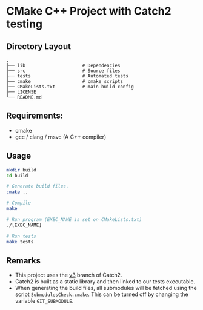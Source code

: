 # CMake C++ Project with Catch2 testing

## Directory Layout
    .
    ├── lib                     # Dependencies
    ├── src                     # Source files
    ├── tests                   # Automated tests
    ├── cmake                   # cmake scripts
    ├── CMakeLists.txt          # main build config
    ├── LICENSE
    └── README.md


## Requirements:
- cmake
- gcc / clang / msvc (A C++ compiler)


## Usage
```bash
mkdir build
cd build

# Generate build files.
cmake ..

# Compile
make

# Run program (EXEC_NAME is set on CMakeLists.txt)
./[EXEC_NAME] 

# Run tests
make tests
```


## Remarks
- This project uses the [v3](https://github.com/catchorg/Catch2/blob/devel/docs/migrate-v2-to-v3.md#top) branch of Catch2.
- Catch2 is built as a static library and then linked to our tests executable.
- When generating the build files, all submodules will be fetched using the script `SubmodulesCheck.cmake`. This can be turned off by changing the variable `GIT_SUBMODULE`.
